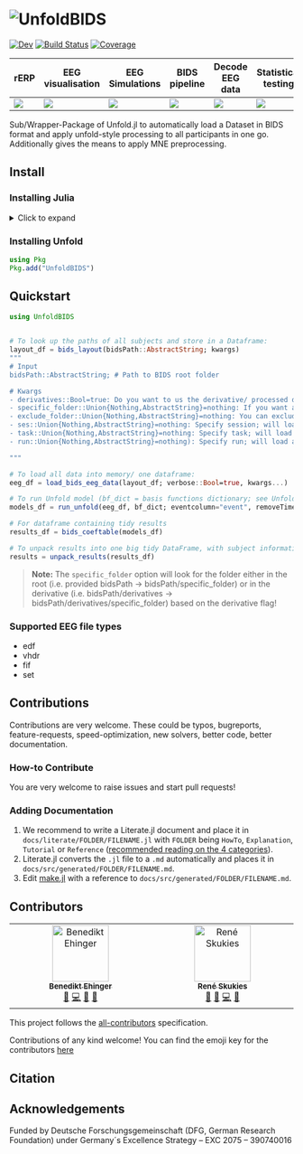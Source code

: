 # ![UnfoldBIDS](https://github.com/unfoldtoolbox/UnfoldBIDS.jl/assets/57703446/60678439-dae5-475a-9764-d021a445950d)

[![Dev][dev-img]][dev-url] [![Build Status][build-img]][build-url]
[![Coverage](https://codecov.io/gh/unfoldtoolbox/UnfoldBIDS.jl/branch/main/graph/badge.svg)](https://codecov.io/gh/unfoldtoolbox/UnfoldBIDS.jl)

[Doc-img]: https://img.shields.io/badge/docs-stable-blue.svg
[Doc-url]: https://unfoldtoolbox.github.io/UnfoldBIDS.jl/stable
[dev-img]: https://img.shields.io/badge/docs-dev-blue.svg
[dev-url]: https://unfoldtoolbox.github.io/UnfoldDocs/UnfoldBIDS.jl/dev/
[semver-img]: https://img.shields.io/badge/semantic-versioning-green
[build-img]: https://github.com/unfoldtoolbox/UnfoldBIDS.jl/actions/workflows/CI.yml/badge.svg?branch=main
[build-url]: https://github.com/unfoldtoolbox/UnfoldBIDS.jl/actions/workflows/CI.yml?query=branch%3Amain

|rERP|EEG visualisation|EEG Simulations|BIDS pipeline|Decode EEG data|Statistical testing|
|---|---|---|---|---|---|
| <a href="https://github.com/unfoldtoolbox/Unfold.jl/tree/main"><img src="https://github-production-user-asset-6210df.s3.amazonaws.com/10183650/277623787-757575d0-aeb9-4d94-a5f8-832f13dcd2dd.png"></a> | <a href="https://github.com/unfoldtoolbox/UnfoldMakie.jl"><img  src="https://github-production-user-asset-6210df.s3.amazonaws.com/10183650/277623793-37af35a0-c99c-4374-827b-40fc37de7c2b.png"></a>|<a href="https://github.com/unfoldtoolbox/UnfoldSim.jl"><img src="https://github-production-user-asset-6210df.s3.amazonaws.com/10183650/277623795-328a4ccd-8860-4b13-9fb6-64d3df9e2091.png"></a>|<a href="https://github.com/unfoldtoolbox/UnfoldBIDS.jl"><img src="https://github-production-user-asset-6210df.s3.amazonaws.com/10183650/277622460-2956ca20-9c48-4066-9e50-c5d25c50f0d1.png"></a>|<a href="https://github.com/unfoldtoolbox/UnfoldDecode.jl"><img src="https://github-production-user-asset-6210df.s3.amazonaws.com/10183650/277622487-802002c0-a1f2-4236-9123-562684d39dcf.png"></a>|<a href="https://github.com/unfoldtoolbox/UnfoldStats.jl"><img  src="https://github-production-user-asset-6210df.s3.amazonaws.com/10183650/277623799-4c8f2b5a-ea84-4ee3-82f9-01ef05b4f4c6.png"></a>|

Sub/Wrapper-Package of Unfold.jl to automatically load a Dataset in BIDS format and apply unfold-style processing to all participants in one go. Additionally gives the means to apply MNE preprocessing.

## Install

### Installing Julia

<details>
<summary>Click to expand</summary>

The recommended way to install julia is [juliaup](https://github.com/JuliaLang/juliaup).
It allows you to, e.g., easily update Julia at a later point, but also test out alpha/beta versions etc.

TL:DR; If you dont want to read the explicit instructions, just copy the following command

#### Windows

AppStore -> JuliaUp,  or `winget install julia -s msstore` in CMD

#### Mac & Linux

`curl -fsSL https://install.julialang.org | sh` in any shell
</details>

### Installing Unfold

```julia
using Pkg
Pkg.add("UnfoldBIDS")
```

## Quickstart

```julia
using UnfoldBIDS


# To look up the paths of all subjects and store in a Dataframe:
layout_df = bids_layout(bidsPath::AbstractString; kwargs)
"""
# Input
bidsPath::AbstractString; # Path to BIDS root folder

# Kwargs
- derivatives::Bool=true: Do you want to us the derivative/ processed data? Default = true
- specific_folder::Union{Nothing,AbstractString}=nothing: If you want a specific folder in derivatives or root specify here
- exclude_folder::Union{Nothing,AbstractString}=nothing: You can exclude specific folders when not looking for a specific sub-folder 
- ses::Union{Nothing,AbstractString}=nothing: Specify session; will load all sessions if not specified
- task::Union{Nothing,AbstractString}=nothing: Specify task; will load all tasks if not specified
- run::Union{Nothing,AbstractString}=nothing): Specify run; will load all runs if not specified

"""

# To load all data into memory/ one dataframe:           
eeg_df = load_bids_eeg_data(layout_df; verbose::Bool=true, kwargs...)

# To run Unfold model (bf_dict = basis functions dictionary; see Unfold.jl):
models_df = run_unfold(eeg_df, bf_dict; eventcolumn="event", removeTimeexpandedXs=true, extract_data = raw_to_data, verbose::Bool=true, kwargs...)

# For dataframe containing tidy results
results_df = bids_coeftable(models_df)

# To unpack results into one big tidy DataFrame, with subject information
results = unpack_results(results_df)

```


> **Note:** The ```specific_folder``` option will look for the folder either in the root (i.e. provided bidsPath -> bidsPath/specific_folder) or in the derivative (i.e. bidsPath/derivatives -> bidsPath/derivatives/specific_folder) based on the derivative flag!  

### Supported EEG file types
- edf
- vhdr
- fif
- set

## Contributions

Contributions are very welcome. These could be typos, bugreports, feature-requests, speed-optimization, new solvers, better code, better documentation.

### How-to Contribute

You are very welcome to raise issues and start pull requests!

### Adding Documentation

1. We recommend to write a Literate.jl document and place it in `docs/literate/FOLDER/FILENAME.jl` with `FOLDER` being `HowTo`, `Explanation`, `Tutorial` or `Reference` ([recommended reading on the 4 categories](https://documentation.divio.com/)).
2. Literate.jl converts the `.jl` file to a `.md` automatically and places it in `docs/src/generated/FOLDER/FILENAME.md`.
3. Edit [make.jl](https://github.com/unfoldtoolbox/Unfold.jl/blob/main/docs/make.jl) with a reference to `docs/src/generated/FOLDER/FILENAME.md`.

## Contributors

<!-- ALL-CONTRIBUTORS-LIST:START - Do not remove or modify this section -->
<!-- prettier-ignore-start -->
<!-- markdownlint-disable -->
<table>
  <tbody>
    <tr>
      <td align="center" valign="top" width="14.28%"><a href="http://www.benediktehinger.de"><img src="https://avatars.githubusercontent.com/u/10183650?v=4?s=100" width="100px;" alt="Benedikt Ehinger"/><br /><sub><b>Benedikt Ehinger</b></sub></a><br /><a href="#bug-behinger" title="Bug reports">🐛</a> <a href="#code-behinger" title="Code">💻</a> <a href="#projectManagement-behinger" title="Project Management">📆</a> <a href="#ideas-behinger" title="Ideas, Planning, & Feedback">🤔</a></td>
      <td align="center" valign="top" width="14.28%"><a href="https://reneskukies.de/"><img src="https://avatars.githubusercontent.com/u/57703446?v=4?s=100" width="100px;" alt="René Skukies"/><br /><sub><b>René Skukies</b></sub></a><br /><a href="#review-ReneSkukies" title="Reviewed Pull Requests">👀</a> <a href="#ideas-ReneSkukies" title="Ideas, Planning, & Feedback">🤔</a> <a href="#code-ReneSkukies" title="Code">💻</a> <a href="#bug-ReneSkukies" title="Bug reports">🐛</a></td>
    </tr>
  </tbody>
</table>

<!-- markdownlint-restore -->
<!-- prettier-ignore-end -->

<!-- ALL-CONTRIBUTORS-LIST:END -->


This project follows the [all-contributors](https://allcontributors.org/docs/en/specification) specification. 

Contributions of any kind welcome!
You can find the emoji key for the contributors [here](https://github.com/unfoldtoolbox/Unfold.jl/blob/main/docs/contrib-emoji.md)


## Citation

## Acknowledgements

Funded by Deutsche Forschungsgemeinschaft (DFG, German Research Foundation) under Germany´s Excellence Strategy – EXC 2075 – 390740016
